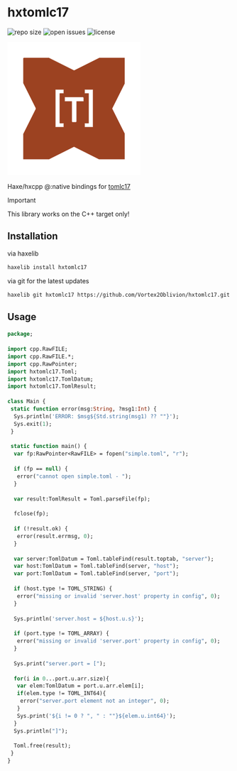 # hxtomlc17

![repo size](https://img.shields.io/github/repo-size/Vortex2Oblivion/hxtomlc17) ![open issues](https://badgen.net/github/open-issues/Vortex2Oblivion/hxtomlc17) ![license](https://badgen.net/badge/license/MIT/green)

![logo](logo.png)

Haxe/hxcpp @:native bindings for [tomlc17](https://github.com/cktan/tomlc17)

> [!IMPORTANT]  
> This library works on the C++ target only!

## Installation

via haxelib

```bash
haxelib install hxtomlc17
```

via git for the latest updates

```bash
haxelib git hxtomlc17 https://github.com/Vortex2Oblivion/hxtomlc17.git
```

## Usage

```haxe
package;

import cpp.RawFILE;
import cpp.RawFILE.*;
import cpp.RawPointer;
import hxtomlc17.Toml;
import hxtomlc17.TomlDatum;
import hxtomlc17.TomlResult;

class Main {
 static function error(msg:String, ?msg1:Int) {
  Sys.println('ERROR: $msg${Std.string(msg1) ?? ""}');
  Sys.exit(1);
 }

 static function main() {
  var fp:RawPointer<RawFILE> = fopen("simple.toml", "r");

  if (fp == null) {
   error("cannot open simple.toml - ");
  }

  var result:TomlResult = Toml.parseFile(fp);

  fclose(fp);

  if (!result.ok) {
   error(result.errmsg, 0);
  }

  var server:TomlDatum = Toml.tableFind(result.toptab, "server");
  var host:TomlDatum = Toml.tableFind(server, "host");
  var port:TomlDatum = Toml.tableFind(server, "port");

  if (host.type != TOML_STRING) {
   error("missing or invalid 'server.host' property in config", 0);
  }

  Sys.println('server.host = ${host.u.s}');

  if (port.type != TOML_ARRAY) {
   error("missing or invalid 'server.port' property in config", 0);
  }

  Sys.print("server.port = [");

  for(i in 0...port.u.arr.size){
   var elem:TomlDatum = port.u.arr.elem[i];
   if(elem.type != TOML_INT64){
    error("server.port element not an integer", 0);
   }
   Sys.print('${i != 0 ? ", " : ""}${elem.u.int64}');
  }
  Sys.println("]");

  Toml.free(result);
 }
}
```
